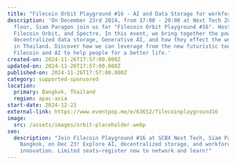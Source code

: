 ```yaml
---
title: "Filecoin Orbit Playground #16 - AI and Data Storage for workforce"
description: 'On December 23rd 2024, from 17:00 - 20:00 at Next Tech Zone, 4th
  floor, Siam Paragon join us for "Filecoin Orbit Playground #16". Hosted by
  Filecoin Orbit, and Spectre. In this event, we bring together the power of
  decentralized data storage, Generative AI, and how they effect the workforce
  in Thailand. Discover how we can leverage from the new futuristic tools from
  Filecoin and AI to help people for a better life.'
created-on: 2024-11-26T17:57:00.000Z
updated-on: 2024-11-26T17:57:00.000Z
published-on: 2024-11-26T17:57:00.000Z
category: supported-sponsored
location:
  primary: Bangkok, Thailand
  region: apac-asia
start-date: 2024-12-23
external-link: https://www.eventpop.me/e/63652/filecoinplayground16
image:
  src: /assets/images/orbit-placeholder.webp
seo:
  description: "Join Filecoin Playground #16 at SCBX Next Tech, Siam Paragon,
    Bangkok, on Dec 23! Explore AI, decentralized storage, and workforce
    innovation. Limited seats—register now to network and learn!"
---
```

